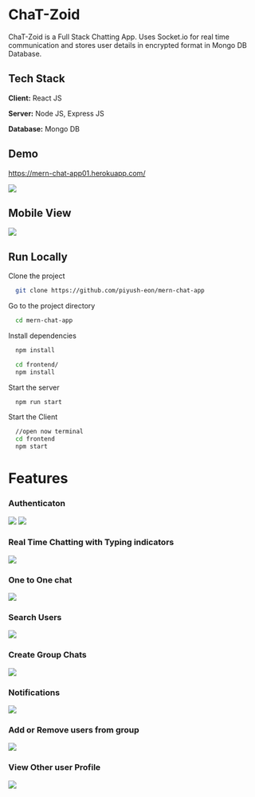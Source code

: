 
# ChaT-Zoid

ChaT-Zoid is a Full Stack Chatting App.
Uses Socket.io for real time communication and stores user details in encrypted format in Mongo DB Database.
## Tech Stack

**Client:** React JS

**Server:** Node JS, Express JS

**Database:** Mongo DB
  
## Demo

https://mern-chat-app01.herokuapp.com/

![](https://github.com/rishabh6115/MERN-Chat-App/blob/main/Screenshots/mainscreen.png?raw=true)


## Mobile View
![](https://github.com/rishabh6115/MERN-Chat-App/blob/main/Screenshots/3.PNG?raw=true)
## Run Locally

Clone the project

```bash
  git clone https://github.com/piyush-eon/mern-chat-app
```

Go to the project directory

```bash
  cd mern-chat-app
```

Install dependencies

```bash
  npm install
```

```bash
  cd frontend/
  npm install
```

Start the server

```bash
  npm run start
```
Start the Client

```bash
  //open now terminal
  cd frontend
  npm start
```

  
# Features

### Authenticaton
![](https://github.com/rishabh6115/MERN-Chat-App/blob/main/Screenshots/Login.png?raw=true)
![](https://github.com/rishabh6115/MERN-Chat-App/blob/main/Screenshots/Register.png?raw=true)
### Real Time Chatting with Typing indicators
![](https://github.com/rishabh6115/MERN-Chat-App/blob/main/Screenshots/typing.png?raw=true)
### One to One chat
![](https://github.com/rishabh6115/MERN-Chat-App/blob/main/Screenshots/one%20to%20one.png?raw=true)
### Search Users
![](https://github.com/rishabh6115/MERN-Chat-App/blob/main/Screenshots/search.png?raw=true)
### Create Group Chats
![](https://github.com/rishabh6115/MERN-Chat-App/blob/main/Screenshots/createa.png?raw=true)
### Notifications 
![](https://github.com/rishabh6115/MERN-Chat-App/blob/main/Screenshots/Notificaiotn.png?raw=true)
### Add or Remove users from group
![](https://github.com/rishabh6115/MERN-Chat-App/blob/main/Screenshots/remove.png?raw=true)
### View Other user Profile
![](https://github.com/rishabh6115/MERN-Chat-App/blob/main/Screenshots/view%20.png?raw=true)


  
